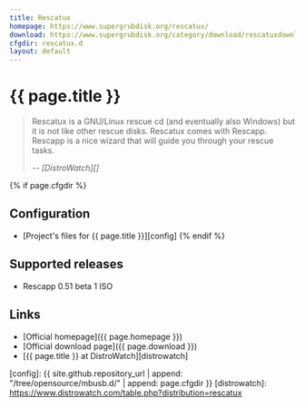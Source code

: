 ```yaml
---
title: Rescatux
homepage: https://www.supergrubdisk.org/rescatux/
download: https://www.supergrubdisk.org/category/download/rescatuxdownloads/rescatux-beta/
cfgdir: rescatux.d
layout: default
---
```


# {{ page.title }}

> Rescatux is a GNU/Linux rescue cd (and eventually also Windows) but it is not
> like other rescue disks. Rescatux comes with Rescapp. Rescapp is a nice wizard
> that will guide you through your rescue tasks.
>
> -- <cite markdown="1">[DistroWatch][]</cite>


{% if page.cfgdir %}
## Configuration

- [Project's files for {{ page.title }}][config]
{% endif %}


## Supported releases

- Rescapp 0.51 beta 1 ISO


## Links

- [Official homepage]({{ page.homepage }})
- [Official download page]({{ page.download }})
- [{{ page.title }} at DistroWatch][distrowatch]


[config]: {{ site.github.repository_url | append: "/tree/opensource/mbusb.d/" | append: page.cfgdir }}
[distrowatch]: https://www.distrowatch.com/table.php?distribution=rescatux

